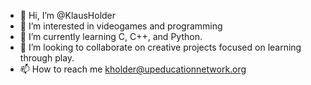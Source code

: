 - 👋 Hi, I’m @KlausHolder
- 👀 I’m interested in videogames and programming
- 🌱 I’m currently learning C, C++, and Python.
- 💞️ I’m looking to collaborate on creative projects focused on learning through play.
- 📫 How to reach me kholder@upeducationnetwork.org

<!---
KlausHolder/KlausHolder is a ✨ special ✨ repository because its `README.md` (this file) appears on your GitHub profile.
You can click the Preview link to take a look at your changes.
--->
